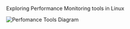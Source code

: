 Exploring Performance Monitoring tools in Linux


![Perfomance Tools Diagram]('observability_tools.jpeg')


